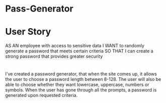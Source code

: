 # Pass-Generator

# User Story
AS AN employee with access to sensitive data
I WANT to randomly generate a password that meets certain criteria
SO THAT I can create a strong password that provides greater security

# 
I've created a password generator, that when the site comes up, it allows the user to choose a password length between 8-128.
The user will also be able to choose whether they want lowercase, uppercase, numbers or symbols.
When the user has gone through all the prompts, a password is generated upon requested criteria.
